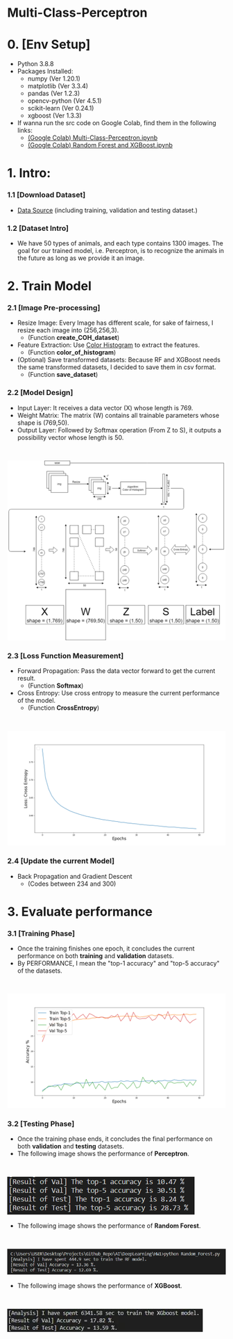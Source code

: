 # Multi-Class-Perceptron
# 0. [Env Setup]
* Python 3.8.8 
* Packages Installed:
    * numpy (Ver 1.20.1)
    * matplotlib (Ver 3.3.4) 
    * pandas (Ver 1.2.3)
    * opencv-python (Ver 4.5.1) 
    * scikit-learn  (Ver 0.24.1)
    * xgboost (Ver 1.3.3)
* If wanna run the src code on Google Colab, find them in the following links:
    * [(Google Colab) Multi-Class-Perceptron.ipynb](https://colab.research.google.com/drive/1J_7woxV6hS5JVgpAGht-3Frbg4heDeE3?authuser=2#scrollTo=fFvesDo5Ra2I)
    * [(Google Colab) Random Forest and XGBoost.ipynb](https://colab.research.google.com/drive/1YaMmLyFjPLGtt2uAehAegyTajFBzreHT?authuser=2#scrollTo=qDcFxtDZIBfX)

# 1. Intro:
### 1.1 [Download Dataset]
* [Data Source](https://drive.google.com/open?id=1kwYYWL67O0Dcbx3dvZIfbGg9NiHdyisr) (including training, validation and testing dataset.)
### 1.2 [Dataset Intro]
* We have 50 types of animals, and each type contains 1300 images. The goal for our trained model, i.e. Perceptron, is to recognize the animals in the future as long as we provide it an image.

# 2. Train Model
### 2.1 [Image Pre-processing]
* Resize Image: Every Image has different scale, for sake of fairness, I resize each image into (256,256,3).
    * (Function **create_COH_dataset**)
* Feature Extraction: Use [Color Histogram](https://en.wikipedia.org/wiki/Color_histogram) to extract the features.
    * (Function **color_of_histogram**)
* (Optional) Save transformed datasets: Because RF and XGBoost needs the same transformed datasets, I decided to save them in csv format.
    * (Function **save_dataset**)

### 2.2 [Model Design]
* Input Layer: It receives a data vector (X) whose length is 769.
* Weight Matrix: The matrix (W) contains all trainable parameters whose shape is (769,50).
* Output Layer: Followed by Softmax operation (From Z to S), it outputs a possibility vector whose length is 50.
<br>

![Structure of Perceptron](https://github.com/Ratherman/AI/blob/main/DeepLearning/HW1_Single_Layer_Perceptron/imgs/structure_of_perceptron.png)

### 2.3 [Loss Function Measurement]
* Forward Propagation: Pass the data vector forward to get the current result.
    * (Function **Softmax**)
* Cross Entropy: Use cross entropy to measure the current performance of the model.
    * (Function **CrossEntropy**)
<br>

![Epoch and Loss](https://github.com/Ratherman/AI/blob/main/DeepLearning/HW1_Single_Layer_Perceptron/imgs/Perceptron_Train_Loss.png)

### 2.4 [Update the current Model]
* Back Propagation and Gradient Descent
    * (Codes between 234 and 300)

# 3. Evaluate performance
### 3.1 [Training Phase]
* Once the training finishes one epoch, it concludes the current performance on both **training** and **validation** datasets.
* By PERFORMANCE, I mean the "top-1 accuracy" and "top-5 accuracy" of the datasets.
<br>

![Top 1 and Top 5 of Train and Val](https://github.com/Ratherman/AI/blob/main/DeepLearning/HW1_Single_Layer_Perceptron/imgs/Perceptron_Train_Val_Acc_Record_Each_Epoch.png)
### 3.2 [Testing Phase]
* Once the training phase ends, it concludes the final performance on both **validation** and **testing** datasets.
* The following image shows the performance of **Perceptron**.
<br>

![Top 1 and Top 5 of Val and Test](https://github.com/Ratherman/AI/blob/main/DeepLearning/HW1_Single_Layer_Perceptron/imgs/Perceptron_Test_Val_Acc.png)
* The following image shows the performance of **Random Forest**.
<br>

![Random Forest of Val and Test](https://github.com/Ratherman/AI/blob/main/DeepLearning/HW1_Single_Layer_Perceptron/imgs/RF_Test_Val_Acc.png)
* The following image shows the performance of **XGBoost**.
<br>

![XGBoost of Val and Test](https://github.com/Ratherman/AI/blob/main/DeepLearning/HW1_Single_Layer_Perceptron/imgs/XGBoost_Test_Val_Acc.jpg)